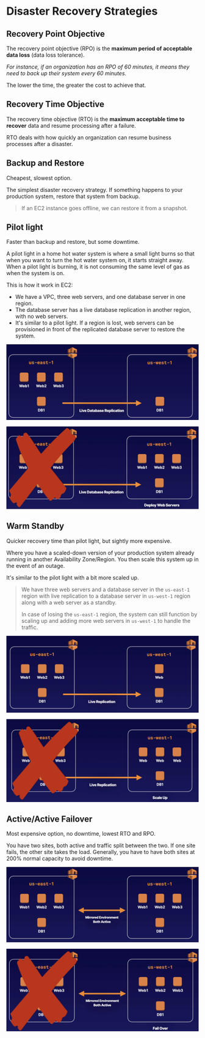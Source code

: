 # Disaster Recovery Strategies

## Recovery Point Objective

The recovery point objective (RPO) is the **maximum period of acceptable data loss** (data loss tolerance).

*For instance, if an organization has an RPO of 60 minutes, it means they need to back up their system every 60 minutes.*

The lower the time, the greater the cost to achieve that.


## Recovery Time Objective

The recovery time objective (RTO) is the **maximum acceptable time to recover** data and resume processing after a failure.

RTO deals with how quickly an organization can resume business processes after a disaster.


## Backup and Restore

Cheapest, slowest option.

The simplest disaster recovery strategy. If something happens to your production system, restore that system from backup.

> If an EC2 instance goes offline, we can restore it from a snapshot.


## Pilot light

Faster than backup and restore, but some downtime.

A pilot light in a home hot water system is where a small light burns so that when you want to turn the hot water system on, it starts straight away. When a pilot light is burning, it is not consuming the same level of gas as when the system is on.

This is how it work in EC2:
- We have a VPC, three web servers, and one database server in one region.
- The database server has a live database replication in another region, with no web servers.
- It's similar to a pilot light. If a region is lost, web servers can be provisioned in front of the replicated database server to restore the system.

![](./images/pilot-light.png)

![](./images/pilot-light-2.png)


## Warm Standby

Quicker recovery time than pilot light, but sightly more expensive.

Where you have a scaled-down version of your production system already running in another Availability Zone/Region. You then scale this system up in the event of an outage.

It's similar to the pilot light with a bit more scaled up.

> We have three web servers and a database server in the `us-east-1` region with live replication to a database server in `us-west-1` region along with a web server as a standby.
>
> In case of losing the `us-east-1` region, the system can still function by scaling up and adding more web servers in `us-west-1` to handle the traffic.

![](./images/warm-standby.png)

![](./images/warm-standby-2.png)


## Active/Active Failover

Most expensive option, no downtime, lowest RTO and RPO.

You have two sites, both active and traffic split between the two. If one site fails, the other site takes the load. Generally, you have to have
both sites at 200% normal capacity to avoid downtime.

![](./images/aa-failover.png)

![](./images/aa-failover-2.png)